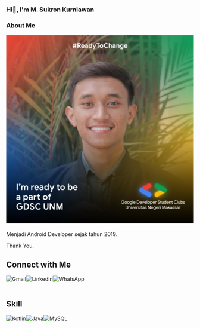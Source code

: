 ### Hi👋, I'm M. Sukron Kurniawan

### About Me
![](images/profile.png)
<br><br>
Menjadi Android Developer sejak tahun 2019.

Thank You.

## Connect with Me

[<img align="left" alt="Gmail" src="https://img.shields.io/badge/Gmail-D14836?style=for-the-badge&logo=gmail&logoColor=white" />](https://www.linkedin.com/in/m-sukron-kurniawan/)

[<img align="left" alt="LinkedIn" src="https://img.shields.io/badge/LinkedIn-0077B5?style=for-the-badge&logo=linkedin&logoColor=white" />](https://www.linkedin.com/in/m-sukron-kurniawan/)

[<img align="left" alt="WhatsApp" src="https://img.shields.io/badge/WhatsApp-25D366?style=for-the-badge&logo=whatsapp&logoColor=white" />](https://www.linkedin.com/in/m-sukron-kurniawan/)

<br>
<br>

## Skill
<img align="left" alt="Kotlin" src="https://img.shields.io/badge/Kotlin-0095D5?&style=for-the-badge&logo=kotlin&logoColor=white" />

<img align="left" alt="Java" src="https://img.shields.io/badge/Java-ED8B00?style=for-the-badge&logo=java&logoColor=white" />

<img align="left" alt="MySQL" src="https://img.shields.io/badge/MySQL%20-2596be?logo=mysql&logoColor=white&style=for-the-badge" />

<br>
<br>


<!--
**RadenMas6699/RadenMas6699** is a ✨ _special_ ✨ repository because its `README.md` (this file) appears on your GitHub profile.

Here are some ideas to get you started:

- 🔭 I’m currently working on ...
- 🌱 I’m currently learning ...
- 👯 I’m looking to collaborate on ...
- 🤔 I’m looking for help with ...
- 💬 Ask me about ...
- 📫 How to reach me: ...
- 😄 Pronouns: ...
- ⚡ Fun fact: ...
-->

